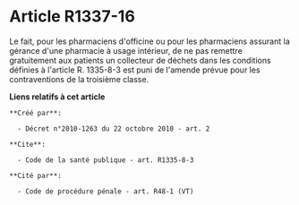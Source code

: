 # Article R1337-16

Le fait, pour les pharmaciens d'officine ou pour les pharmaciens assurant la gérance d'une pharmacie à usage intérieur, de ne
pas remettre gratuitement aux patients un collecteur de déchets dans les conditions définies à l'article R. 1335-8-3 est puni
de l'amende prévue pour les contraventions de la troisième classe.

**Liens relatifs à cet article**

	**Créé par**:

	  - Décret n°2010-1263 du 22 octobre 2010 - art. 2

	**Cite**:

	  - Code de la santé publique - art. R1335-8-3

	**Cité par**:

	  - Code de procédure pénale - art. R48-1 (VT)
